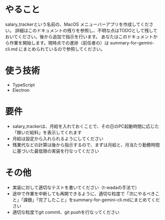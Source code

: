 # やること
salary_trackerという名前の、MacOS メニューバーアプリを作成してください。
詳細はこのドキュメントの残りを参照し、不明な点はTODOとして残しておいてください。後から追加で指示を行います。
あなたはこのドキュメントから作業を開始します。現時点での進捗（前任者の）は summary-for-gemini-cli.md にまとめられているので参照してください。

# 使う技術
- TypeScript
- Electron

# 要件
- salary_trackerは、月給を入れておくことで、その日のPC起動時間に応じた「稼いだ給料」を表示してくれます
- 月給は設定から入れられるようにしてください
- 残業代などの計算は後から指示するので、まずは月給と、月当たり勤務時間に基づいた最低限の実装を行なってください

# その他
- 実装に対して適切なテストを書いてください（t-wadaの手法で）
- 途中で作業を中断しても再開できるように、適切な粒度で「次にやるべきこと」「課題」「完了したこと」をsummary-for-gemini-cli.mdにまとめてください
- 適切な粒度でgit commit、git pushを行なってください
